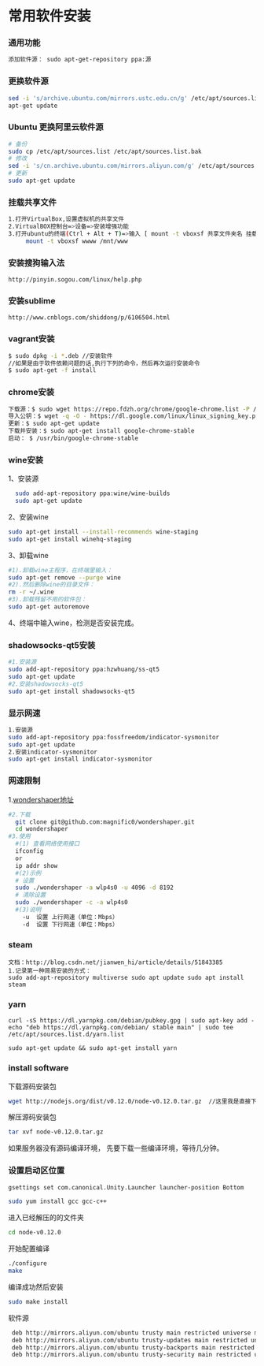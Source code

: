 # 常用软件安装


### 通用功能
```bash
添加软件源： sudo apt-get-repository ppa:源
```

### 更换软件源
```bash
sed -i 's/archive.ubuntu.com/mirrors.ustc.edu.cn/g' /etc/apt/sources.list
apt-get update
```

### Ubuntu 更换阿里云软件源
```bash
# 备份
sudo cp /etc/apt/sources.list /etc/apt/sources.list.bak 
# 修改
sed -i 's/cn.archive.ubuntu.com/mirrors.aliyun.com/g' /etc/apt/sources.list
# 更新
sudo apt-get update
```

### 挂载共享文件
```bash
1.打开VirtualBox,设置虚拟机的共享文件
2.VirtualBOX控制台=>设备=>安装增强功能
3.打开ubuntu的终端(Ctrl + Alt + T)=>输入 [ mount -t vboxsf 共享文件夹名 挂载路径 ]
     mount -t vboxsf wwww /mnt/www
```

### 安装搜狗输入法
```
http://pinyin.sogou.com/linux/help.php
```

### 安装sublime
```
http://www.cnblogs.com/shiddong/p/6106504.html
```

### vagrant安装
```bash
$ sudo dpkg -i *.deb //安装软件
//如果是由于软件依赖问题的话,执行下列的命令，然后再次运行安装命令
$ sudo apt-get -f install
```

### chrome安装
```bash
下载源：$ sudo wget https://repo.fdzh.org/chrome/google-chrome.list -P /etc/apt/sources.list.d/
导入公钥：$ wget -q -O - https://dl.google.com/linux/linux_signing_key.pub  | sudo apt-key add -
更新：$ sudo apt-get update
下载并安装：$ sudo apt-get install google-chrome-stable
启动： $ /usr/bin/google-chrome-stable
```

### wine安装
1、安装源
```bash
  sudo add-apt-repository ppa:wine/wine-builds
  sudo apt-get update
```
2、安装wine
```bash
sudo apt-get install --install-recommends wine-staging
sudo apt-get install winehq-staging
```
3、卸载wine
```bash
#1).卸载wine主程序，在终端里输入：
sudo apt-get remove --purge wine
#2).然后删除wine的目录文件：
rm -r ~/.wine
#3).卸载残留不用的软件包：
sudo apt-get autoremove
```
4、终端中输入wine，检测是否安装完成。

### shadowsocks-qt5安装
```bash
#1.安装源
sudo add-apt-repository ppa:hzwhuang/ss-qt5
sudo apt-get update
#2.安装shadowsocks-qt5
sudo apt-get install shadowsocks-qt5
```

### 显示网速
```bash
1.安装源
sudo add-apt-repository ppa:fossfreedom/indicator-sysmonitor
sudo apt-get update
2.安装indicator-sysmonitor
sudo apt-get install indicator-sysmonitor
```

### 网速限制
1.[wondershaper地址](https://github.com/magnific0/wondershaper)
```bash     
#2.下载
  git clone git@github.com:magnific0/wondershaper.git
  cd wondershaper
#3.使用
  #(1) 查看网络使用接口
  ifconfig
  or
  ip addr show
  #(2)示例
  # 设置
  sudo ./wondershaper -a wlp4s0 -u 4096 -d 8192  
  # 清除设置
  sudo ./wondershaper -c -a wlp4s0
  #(3)说明
    -u  设置 上行网速（单位：Mbps）
    -d  设置 下行网速（单位：Mbps）
```

### steam
```
文档：http://blog.csdn.net/jianwen_hi/article/details/51843385
1.记录第一种简易安装的方式：
sudo add-apt-repository multiverse sudo apt update sudo apt install steam
```

### yarn
```
curl -sS https://dl.yarnpkg.com/debian/pubkey.gpg | sudo apt-key add -
echo "deb https://dl.yarnpkg.com/debian/ stable main" | sudo tee /etc/apt/sources.list.d/yarn.list

sudo apt-get update && sudo apt-get install yarn
```

### install software
下载源码安装包
```bash
wget http://nodejs.org/dist/v0.12.0/node-v0.12.0.tar.gz  //这里我是直接下载好文件放到指定目录下
```
解压源码安装包
```bash
tar xvf node-v0.12.0.tar.gz
```
如果服务器没有源码编译环境， 先要下载一些编译环境，等待几分钟。
### 设置启动区位置
```bash
gsettings set com.canonical.Unity.Launcher launcher-position Bottom
```

```bash
sudo yum install gcc gcc-c++
```
进入已经解压的的文件夹
```bash
cd node-v0.12.0
```
开始配置编译
```bash
./configure
make
```
编译成功然后安装
```bash
sudo make install
```
软件源
```bash
 deb http://mirrors.aliyun.com/ubuntu trusty main restricted universe multiverse
 deb http://mirrors.aliyun.com/ubuntu trusty-updates main restricted universe multiverse
 deb http://mirrors.aliyun.com/ubuntu trusty-backports main restricted universe multiverse
 deb http://mirrors.aliyun.com/ubuntu trusty-security main restricted universe multiverse
 ```